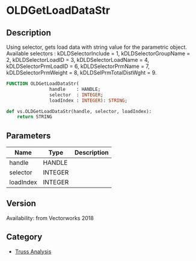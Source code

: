 # OLDGetLoadDataStr

## Description
Using selector, gets load data with string value for the parametric object.
Available selectors : kDLDSelectorInclude = 1, kDLDSelectorGroupName = 2, kDLDSelectorLoadID = 3, kDLDSelectorLoadName = 4, kDLDSelectorPrmLoadID = 6, kDLDSelectorPrmName = 7, kDLDSelectorPrmWeight = 8, kDLDSelPrmTotalDistWght = 9.

```pascal
FUNCTION OLDGetLoadDataStr(
				handle    : HANDLE;
				selector  : INTEGER;
				loadIndex : INTEGER): STRING;
```

```python
def vs.OLDGetLoadDataStr(handle, selector, loadIndex):
    return STRING
```

## Parameters
|Name|Type|Description|
|---|---|---|
|handle|HANDLE|   |
|selector|INTEGER|   |
|loadIndex|INTEGER|   |

## Version
Availability: from Vectorworks 2018

## Category
* [Truss Analysis](../Categories/Truss%20Analysis.md)
